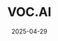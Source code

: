 ---  
layout: startup_page  
title: "VOC.AI"  
id: "voc.ai"  
permalink: "/vocaivoc.ai04292025/"  
website: "https://www.voc.ai/?utm_source=linkedin&utm_medium=linkedin"  
funding_round: ""  
funding_amount: "$10M"  
investors: "Shanda Grab Ventures, Northern Light Venture Capital, Starting Gate Fund"  
about: "VOC.AI provides AI-driven customer service solutions and intelligent insights, focusing on boosting workforce efficiency through AI-powered agents. Their flagship product, Solvea, uses a 'Technology + Scenario + Compliance' framework to deliver scalable, end-to-end customer service solutions for e-commerce brands and beyond, enhancing customer satisfaction and operational efficiency."  
markets: "AI, Customer Service, E-commerce, SaaS, Artificial Intelligence & Machine Learning, E-Commerce, Big Data, Robotics and Drones"  
hq: "Hong Kong, Hong Kong"  
founded_year: "2021"  
linkedin: "https://www.linkedin.com/company/vocai"  
twitter: "https://twitter.com/Shulex_VoC"  
instagram: ""  
facebook: "https://www.facebook.com/groups/amazonsellersmastermindnetwork"  
crunchbase: "https://www.crunchbase.com/organization/voc-ai?utm_source=linkedin&utm_medium=referral&utm_campaign=linkedin_companies&utm_content=profile_cta_anon&trk=funding_crunchbase"  
pitchbook: "https://pitchbook.com/profiles/company/521169-22"  

date_display: "29-Apr-2025"  
date: "2025-04-29"

# SEO Optimization  
meta_title: "VOC.AI -  Funding ($10M)"  
meta_description: "VOC.AI, VOC.AI provides AI-driven customer service solutions and intelligent insights, focusing on boosting workforce efficiency through AI-powered agents. Th..."  
meta_keywords: "VOC.AI, AI, Customer Service, E-commerce, SaaS, Artificial Intelligence & Machine Learning, E-Commerce, Big Data, Robotics and Drones,  funding"  
canonical_url: "https://startup.projectstartups.com/vocaivoc.ai04292025/"  
---